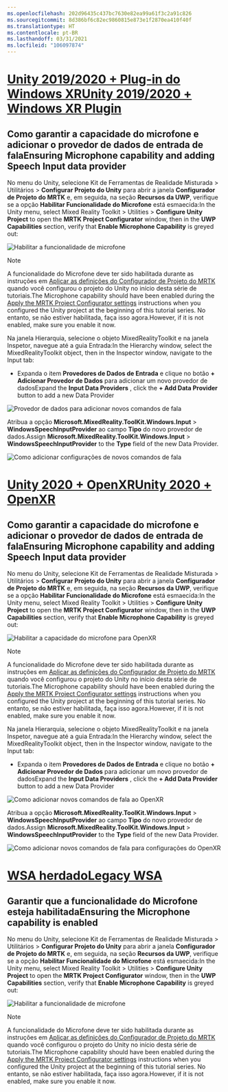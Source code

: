 ```yaml
---
ms.openlocfilehash: 202d96435c437bc7630e82ea99a61f3c2a91c826
ms.sourcegitcommit: 8d386bf6c82ec9860815e873e1f2870ea410f40f
ms.translationtype: HT
ms.contentlocale: pt-BR
ms.lasthandoff: 03/31/2021
ms.locfileid: "106097874"
---
```

# <a name="unity-20192020--windows-xr-plugin"></a>[<span data-ttu-id="711bb-101">Unity 2019/2020 + Plug-in do Windows XR</span><span class="sxs-lookup"><span data-stu-id="711bb-101">Unity 2019/2020 + Windows XR Plugin</span></span>](#tab/winxr)

## <a name="ensuring-microphone-capability-and-adding-speech-input-data-provider"></a><span data-ttu-id="711bb-102">Como garantir a capacidade do microfone e adicionar o provedor de dados de entrada de fala</span><span class="sxs-lookup"><span data-stu-id="711bb-102">Ensuring Microphone capability and adding Speech Input data provider</span></span>

<span data-ttu-id="711bb-103">No menu do Unity, selecione Kit de Ferramentas de Realidade Misturada > Utilitários > **Configurar Projeto do Unity** para abrir a janela **Configurador de Projeto do MRTK** e, em seguida, na seção **Recursos da UWP**, verifique se a opção **Habilitar Funcionalidade do Microfone** está esmaecida:</span><span class="sxs-lookup"><span data-stu-id="711bb-103">In the Unity menu, select Mixed Reality Toolkit > Utilities > **Configure Unity Project** to open the **MRTK Project Configurator** window, then in the **UWP Capabilities** section, verify that **Enable Microphone Capability** is greyed out:</span></span>

![Habilitar a funcionalidade de microfone](../images/mr-learning-base/base-09-section1-step1-1.png)

> [!NOTE]
> <span data-ttu-id="711bb-105">A funcionalidade do Microfone deve ter sido habilitada durante as instruções em [Aplicar as definições do Configurador de Projeto do MRTK](../mr-learning-base-02.md#configuring-the-unity-project) quando você configurou o projeto do Unity no início desta série de tutoriais.</span><span class="sxs-lookup"><span data-stu-id="711bb-105">The Microphone capability should have been enabled during the [Apply the MRTK Project Configurator settings](../mr-learning-base-02.md#configuring-the-unity-project) instructions when you configured the Unity project at the beginning of this tutorial series.</span></span> <span data-ttu-id="711bb-106">No entanto, se não estiver habilitada, faça isso agora.</span><span class="sxs-lookup"><span data-stu-id="711bb-106">However, if it is not enabled, make sure you enable it now.</span></span>

<span data-ttu-id="711bb-107">Na janela Hierarquia, selecione o objeto MixedRealityToolkit e na janela Inspetor, navegue até a guia Entrada:</span><span class="sxs-lookup"><span data-stu-id="711bb-107">In the Hierarchy window, select the MixedRealityToolkit object, then in the Inspector window, navigate to the Input tab:</span></span>

* <span data-ttu-id="711bb-108">Expanda o item **Provedores de Dados de Entrada** e clique no botão **+ Adicionar Provedor de Dados** para adicionar um novo provedor de dados</span><span class="sxs-lookup"><span data-stu-id="711bb-108">Expand the **Input Data Providers** , click the **+ Add Data Provider** button to add a new Data Provider</span></span>

![Provedor de dados para adicionar novos comandos de fala](../images/mr-learning-base/base-09-section1-step1-2.png)

<span data-ttu-id="711bb-110">Atribua a opção **Microsoft.MixedReality.ToolKit.Windows.Input** > **WindowsSpeechInputProvider** ao campo **Tipo** do novo provedor de dados.</span><span class="sxs-lookup"><span data-stu-id="711bb-110">Assign **Microsoft.MixedReality.ToolKit.Windows.Input** > **WindowsSpeechInputProvider** to the **Type** field of the new Data Provider.</span></span>

![Como adicionar configurações de novos comandos de fala](../images/mr-learning-base/base-09-section1-step1-3.png)

# <a name="unity-2020--openxr"></a>[<span data-ttu-id="711bb-112">Unity 2020 + OpenXR</span><span class="sxs-lookup"><span data-stu-id="711bb-112">Unity 2020 + OpenXR</span></span>](#tab/openxr)

## <a name="ensuring-microphone-capability-and-adding-speech-input-data-provider"></a><span data-ttu-id="711bb-113">Como garantir a capacidade do microfone e adicionar o provedor de dados de entrada de fala</span><span class="sxs-lookup"><span data-stu-id="711bb-113">Ensuring Microphone capability and adding Speech Input data provider</span></span>

<span data-ttu-id="711bb-114">No menu do Unity, selecione Kit de Ferramentas de Realidade Misturada > Utilitários > **Configurar Projeto do Unity** para abrir a janela **Configurador de Projeto do MRTK** e, em seguida, na seção **Recursos da UWP**, verifique se a opção **Habilitar Funcionalidade do Microfone** está esmaecida:</span><span class="sxs-lookup"><span data-stu-id="711bb-114">In the Unity menu, select Mixed Reality Toolkit > Utilities > **Configure Unity Project** to open the **MRTK Project Configurator** window, then in the **UWP Capabilities** section, verify that **Enable Microphone Capability** is greyed out:</span></span>

![Habilitar a capacidade do microfone para OpenXR](../images/mr-learning-base/base-09-section1-step1-1.png)

> [!NOTE]
> <span data-ttu-id="711bb-116">A funcionalidade do Microfone deve ter sido habilitada durante as instruções em [Aplicar as definições do Configurador de Projeto do MRTK](../mr-learning-base-02.md#configuring-the-unity-project) quando você configurou o projeto do Unity no início desta série de tutoriais.</span><span class="sxs-lookup"><span data-stu-id="711bb-116">The Microphone capability should have been enabled during the [Apply the MRTK Project Configurator settings](../mr-learning-base-02.md#configuring-the-unity-project) instructions when you configured the Unity project at the beginning of this tutorial series.</span></span> <span data-ttu-id="711bb-117">No entanto, se não estiver habilitada, faça isso agora.</span><span class="sxs-lookup"><span data-stu-id="711bb-117">However, if it is not enabled, make sure you enable it now.</span></span>

<span data-ttu-id="711bb-118">Na janela Hierarquia, selecione o objeto MixedRealityToolkit e na janela Inspetor, navegue até a guia Entrada:</span><span class="sxs-lookup"><span data-stu-id="711bb-118">In the Hierarchy window, select the MixedRealityToolkit object, then in the Inspector window, navigate to the Input tab:</span></span>

* <span data-ttu-id="711bb-119">Expanda o item **Provedores de Dados de Entrada** e clique no botão **+ Adicionar Provedor de Dados** para adicionar um novo provedor de dados</span><span class="sxs-lookup"><span data-stu-id="711bb-119">Expand the **Input Data Providers** , click the **+ Add Data Provider** button to add a new Data Provider</span></span>

![Como adicionar novos comandos de fala ao OpenXR](../images/mr-learning-base/base-09-section1-step1-2.png)

<span data-ttu-id="711bb-121">Atribua a opção **Microsoft.MixedReality.ToolKit.Windows.Input** > **WindowsSpeechInputProvider** ao campo **Tipo** do novo provedor de dados.</span><span class="sxs-lookup"><span data-stu-id="711bb-121">Assign **Microsoft.MixedReality.ToolKit.Windows.Input** > **WindowsSpeechInputProvider** to the **Type** field of the new Data Provider.</span></span>

![Como adicionar novos comandos de fala para configurações do OpenXR](../images/mr-learning-base/base-09-section1-step1-3.png)

# <a name="legacy-wsa"></a>[<span data-ttu-id="711bb-123">WSA herdado</span><span class="sxs-lookup"><span data-stu-id="711bb-123">Legacy WSA</span></span>](#tab/wsa)

## <a name="ensuring-the-microphone-capability-is-enabled"></a><span data-ttu-id="711bb-124">Garantir que a funcionalidade do Microfone esteja habilitada</span><span class="sxs-lookup"><span data-stu-id="711bb-124">Ensuring the Microphone capability is enabled</span></span>

<span data-ttu-id="711bb-125">No menu do Unity, selecione Kit de Ferramentas de Realidade Misturada > Utilitários > **Configurar Projeto do Unity** para abrir a janela **Configurador de Projeto do MRTK** e, em seguida, na seção **Recursos da UWP**, verifique se a opção **Habilitar Funcionalidade do Microfone** está esmaecida:</span><span class="sxs-lookup"><span data-stu-id="711bb-125">In the Unity menu, select Mixed Reality Toolkit > Utilities > **Configure Unity Project** to open the **MRTK Project Configurator** window, then in the **UWP Capabilities** section, verify that **Enable Microphone Capability** is greyed out:</span></span>

![Habilitar a funcionalidade de microfone](../images/mr-learning-base/base-09-section1-step1-1.png)

> [!NOTE]
> <span data-ttu-id="711bb-127">A funcionalidade do Microfone deve ter sido habilitada durante as instruções em [Aplicar as definições do Configurador de Projeto do MRTK](../mr-learning-base-02.md#creating-the-scene-and-configuring-mrtk) quando você configurou o projeto do Unity no início desta série de tutoriais.</span><span class="sxs-lookup"><span data-stu-id="711bb-127">The Microphone capability should have been enabled during the [Apply the MRTK Project Configurator settings](../mr-learning-base-02.md#creating-the-scene-and-configuring-mrtk) instructions when you configured the Unity project at the beginning of this tutorial series.</span></span> <span data-ttu-id="711bb-128">No entanto, se não estiver habilitada, faça isso agora.</span><span class="sxs-lookup"><span data-stu-id="711bb-128">However, if it is not enabled, make sure you enable it now.</span></span>
